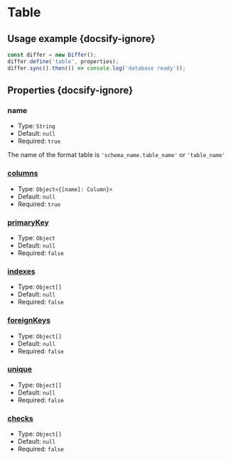 # Table

## Usage example {docsify-ignore}

```javascript
const differ = new Differ();
differ.define('table', properties);
differ.sync().then(() => console.log('database ready'));
```

## Properties {docsify-ignore}

### name

- Type: `String`
- Default: `null`
- Required: `true`

The name of the format table is `'schema_name.table_name'` or `'table_name'`

### [columns](metadata/column.md)

- Type: `Object<{[name]: Column}>`
- Default: `null`
- Required: `true`

### [primaryKey](metadata/primary-key.md)

- Type: `Object`
- Default: `null`
- Required: `false`

### [indexes](metadata/index.md)

- Type: `Object[]`
- Default: `null`
- Required: `false`

### [foreignKeys](metadata/foreign-key.md)

- Type: `Object[]`
- Default: `null`
- Required: `false`

### [unique](metadata/unique.md)

- Type: `Object[]`
- Default: `null`
- Required: `false`

### [checks](metadata/check.md)

- Type: `Object[]`
- Default: `null`
- Required: `false`
